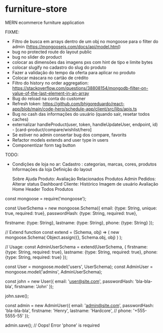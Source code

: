 # furniture-store
MERN ecommerce furniture application

FIXME:
  - Filtro de busca em arrays dentro de um obj no mongoose para o filter do admin (https://mongoosejs.com/docs/api/model.html)
  - bug no protected route do layout public
  - bug no slider do product
  - colocar as dimensões das imagens pxs com hint de tipo e limite bytes
  - colocar slugify no cadastro do slug do produto
  - Fazer a validação do tempo da oferta para aplicar no produto
  - Colocar máscara no cartão de crédito
  - Filtro do history no order aggregation: https://stackoverflow.com/questions/38808154/mongodb-filter-on-value-of-the-last-element-in-an-array
  - Bug do reload na conta do customer
  - Refresh token: https://github.com/bhigoreduardo/react-app/blob/main/code-hero/schedule-app/client/src/libs/apis.ts
  - Bug no cash das informações do usuário (quando sair, resetar todos caches)
  - externalizar handleProduct(user, token, handleUpdateUser, endpoint, id) - [card-product/compare/wishlist/hero]
  - Se estiver no admin consertar bug dos compare, favorits
  - Refactor models extends and user type in users
  - Componentizar form tag button

TODO:
  - Condições de loja no ar:
    Cadastro : categorias, marcas, cores, produtos
    Informações da loja
    Definição do layout

    Sobre
Ajuda
Produto:
	Avaliação
	Relacionados
Produtos
Admin Pedidos:
	Alterar status
Dashboard Cliente:
	Histórico
	Imagem de usuário
	Avaliação
Home
Header Todos Produtos

const mongoose = require('mongoose');

const UserSchema = new mongoose.Schema({
  email: {type: String, unique: true, required: true},
  passwordHash: {type: String, required: true},

  firstname: {type: String},
  lastname: {type: String},
  phone: {type: String}
});

// Extend function
const extend = (Schema, obj) => (
  new mongoose.Schema(
    Object.assign({}, Schema.obj, obj)
  )
);

// Usage:
const AdminUserSchema = extend(UserSchema, {
  firstname: {type: String, required: true},
  lastname: {type: String, required: true},
  phone: {type: String, required: true}
});

const User = mongoose.model('users', UserSchema);
const AdminUser = mongoose.model('admins', AdminUserSchema);

const john = new User({
  email: 'user@site.com',
  passwordHash: 'bla-bla-bla',
  firstname: 'John'
});

john.save();

const admin = new AdminUser({
  email: 'admin@site.com',
  passwordHash: 'bla-bla-bla',
  firstname: 'Henry',
  lastname: 'Hardcore',
  // phone: '+555-5555-55'
});

admin.save();
// Oops! Error 'phone' is required